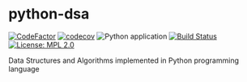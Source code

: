 # python-dsa

[![CodeFactor](https://www.codefactor.io/repository/github/bumblebee211196/python-dsa/badge)](https://www.codefactor.io/repository/github/bumblebee211196/python-dsa/overview)
[![codecov](https://codecov.io/gh/bumblebee211196/python-dsa/branch/master/graph/badge.svg)](https://codecov.io/gh/bumblebee211196/python-dsa)
![Python application](https://github.com/bumblebee211196/python-dsa/workflows/Python%20application/badge.svg)
[![Build Status](https://travis-ci.com/bumblebee211196/python-dsa.svg?branch=master)](https://travis-ci.com/bumblebee211196/python-dsa)
[![License: MPL 2.0](https://img.shields.io/badge/License-MPL%202.0-brightgreen.svg)](https://opensource.org/licenses/MPL-2.0)

Data Structures and Algorithms implemented in Python programming language 
